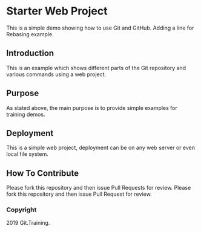 # Starter Web Project

This is a simple demo showing how to use Git and GitHub. Adding a line for Rebasing example.

## Introduction

This is an example which shows different parts of the Git repository and various commands using a web project.

## Purpose

As stated above, the main purpose is to provide simple examples for training demos.

## Deployment

This is a simple web project, deployment can be on any web server or even local file system.

## How To Contribute

Please fork this repository and then issue Pull Requests for review.
Please fork this repository and then issue Pull Request for review.
### Copyright

2019 Git.Training.